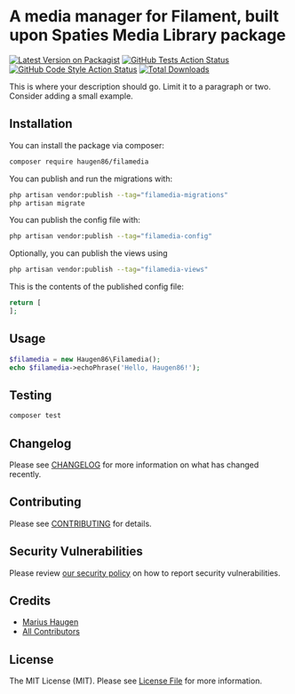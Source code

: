 # A media manager for Filament, built upon Spaties Media Library package

[![Latest Version on Packagist](https://img.shields.io/packagist/v/haugen86/filamedia.svg?style=flat-square)](https://packagist.org/packages/haugen86/filamedia)
[![GitHub Tests Action Status](https://img.shields.io/github/actions/workflow/status/haugen86/filamedia/run-tests.yml?branch=main&label=tests&style=flat-square)](https://github.com/haugen86/filamedia/actions?query=workflow%3Arun-tests+branch%3Amain)
[![GitHub Code Style Action Status](https://img.shields.io/github/actions/workflow/status/haugen86/filamedia/fix-php-code-styling.yml?branch=main&label=code%20style&style=flat-square)](https://github.com/haugen86/filamedia/actions?query=workflow%3A"Fix+PHP+code+styling"+branch%3Amain)
[![Total Downloads](https://img.shields.io/packagist/dt/haugen86/filamedia.svg?style=flat-square)](https://packagist.org/packages/haugen86/filamedia)



This is where your description should go. Limit it to a paragraph or two. Consider adding a small example.

## Installation

You can install the package via composer:

```bash
composer require haugen86/filamedia
```

You can publish and run the migrations with:

```bash
php artisan vendor:publish --tag="filamedia-migrations"
php artisan migrate
```

You can publish the config file with:

```bash
php artisan vendor:publish --tag="filamedia-config"
```

Optionally, you can publish the views using

```bash
php artisan vendor:publish --tag="filamedia-views"
```

This is the contents of the published config file:

```php
return [
];
```

## Usage

```php
$filamedia = new Haugen86\Filamedia();
echo $filamedia->echoPhrase('Hello, Haugen86!');
```

## Testing

```bash
composer test
```

## Changelog

Please see [CHANGELOG](CHANGELOG.md) for more information on what has changed recently.

## Contributing

Please see [CONTRIBUTING](.github/CONTRIBUTING.md) for details.

## Security Vulnerabilities

Please review [our security policy](../../security/policy) on how to report security vulnerabilities.

## Credits

- [Marius Haugen](https://github.com/haugen86)
- [All Contributors](../../contributors)

## License

The MIT License (MIT). Please see [License File](LICENSE.md) for more information.
